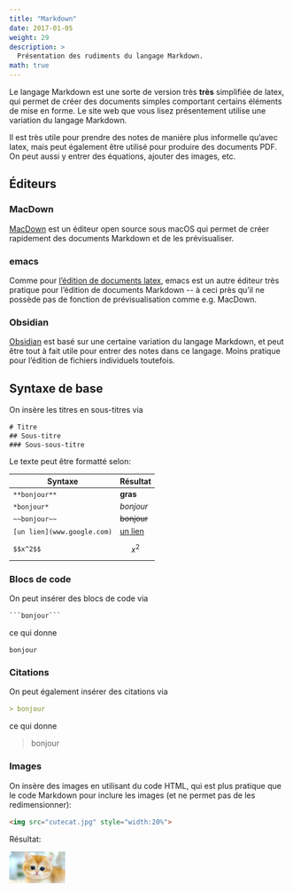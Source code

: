 ```yaml
---
title: "Markdown"
date: 2017-01-05
weight: 29
description: >
  Présentation des rudiments du langage Markdown.
math: true
---
```


Le langage Markdown est une sorte de version très **très** simplifiée de latex, qui permet de créer des documents simples comportant certains éléments de mise en forme. Le site web que vous lisez présentement utilise une variation du langage Markdown.

Il est très utile pour prendre des notes de manière plus informelle qu’avec latex, mais peut également être utilisé pour produire des documents PDF. On peut aussi y entrer des équations, ajouter des images, etc.

## Éditeurs

### MacDown

[MacDown](https://macdown.uranusjr.com) est un éditeur open source sous macOS qui permet de créer rapidement des documents Markdown et de les prévisualiser.

### emacs

Comme pour [l’édition de documents latex](../latex#emacs), emacs est un autre éditeur très pratique pour l’édition de documents Markdown -- à ceci près qu’il ne possède pas de fonction de prévisualisation comme e.g. MacDown.

### Obsidian

[Obsidian](../../recherche/gestion-information#obsidian) est basé sur une certaine variation du langage Markdown, et peut être tout à fait utile pour entrer des notes dans ce langage. Moins pratique pour l’édition de fichiers individuels toutefois.

## Syntaxe de base

On insère les titres en sous-titres via
```
# Titre
## Sous-titre
### Sous-sous-titre
```

Le texte peut être formatté selon:

|Syntaxe|Résultat|
|-|-|
|`**bonjour**`|**gras**|
|`*bonjour*`|*bonjour*|
|`~~bonjour~~`|~~bonjour~~|
|`[un lien](www.google.com)`|[un lien](www.google.com)|
|```$$x^2$$```|$$x^2$$|

### Blocs de code

On peut insérer des blocs de code via

```markdown
```bonjour```
```

ce qui donne

```
bonjour
```

### Citations

On peut également insérer des citations via

```markdown
> bonjour
```

ce qui donne

> bonjour

### Images

On insère des images en utilisant du code HTML, qui est plus pratique que le code Markdown pour inclure les images (et ne permet pas de les redimensionner):

```markdown
<img src="cutecat.jpg" style="width:20%">
```

Résultat:

<img src="cutecat.jpg" style="width:20%">
